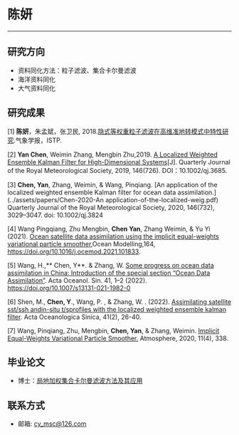 # 陈妍
---

## 研究方向
* 资料同化方法：粒子滤波、集合卡尔曼滤波
* 海洋资料同化
* 大气资料同化

## 研究成果
[1] **陈妍**，朱孟斌，张卫民, 2018.[隐式等权重粒子滤波在高维准地转模式中特性研究](http://www.cmsjournal.net/qxxb_cn/ch/reader/create_pdf.aspx?file_no=2017090&flag=1&journal_id=qxxb_cn&year_id=2018).气象学报，ISTP.

[2] **Yan Chen**, Weimin Zhang, Mengbin Zhu,2019. [A Localized Weighted Ensemble Kalman Filter for High-Dimensional Systems](../assets/papers/A-Localized-Weighted-Ensemble-Kalman-_Filter-for-High-Dimensional-Systems.pdf)[J].  Quarterly Journal of the Royal Meteorological Society, 2019, 146(726). DOI：10.1002/qj.3685.

[3] **Chen, Yan**, Zhang, Weimin, & Wang, Pinqiang. [An application of the localized weighted ensemble Kalman filter for ocean data assimilation.](../assets/papers/Chen-2020-An application-of-the-localized-weig.pdf)  Quarterly Journal of the Royal Meteorological Society, 2020, 146(732), 3029–3047. doi: 10.1002/qj.3824

[4] Wang Pingqiang, Zhu Mengbin, **Chen Yan**, Zhang Weimin, & Yu Yi (2021). [Ocean satellite data assimilation using the implicit equal-weights variational particle smoother](../assets/papers/Wangpq-2021-Ocean+satellite+data+assimilation+us.pdf),Ocean Modelling,164, https://doi.org/10.1016/j.ocemod.2021.101833.

[5] Wang, H.,** Chen, Y**. & Zhang, W. [Some progress on ocean data assimilation in China: Introduction of the special section “Ocean Data Assimilation”](/assets/papers/Wanghz-2022-Some+progress+on+ocean+data+assimilation+in+China.pdf). Acta Oceanol. Sin. 41, 1–2 (2022). https://doi.org/10.1007/s13131-021-1982-0

[6] Shen, M., **Chen, Y**., Wang, P. , & Zhang, W. . (2022). [Assimilating satellite sst/ssh andin-situ t/sprofiles with the localized weighted ensemble kalman filter](../assets/papers/Shen-2022-Assimilation+Satellite+SSTSSH+and+in-situ+TS+Profiles.pdf). Acta Oceanologica Sinica, 41(2), 26-40.

[7] Wang, Pinqiang, Zhu, Mengbin, **Chen, Yan**, & Zhang, Weimin. [Implicit Equal-Weights Variational Particle Smoother.](../assets/papers/Wang-2020-Implicit-Equal-Weights-Variational-P.pdf)  Atmosphere, 2020, 11(4), 338.


## 毕业论文
* 博士：[局地加权集合卡尔曼滤波方法及其应用](../assets/dissertations/陈妍-局地加权集合卡尔曼滤波方法及其应用.pdf)


## 联系方式
* 邮箱: cy_msc@126.com
